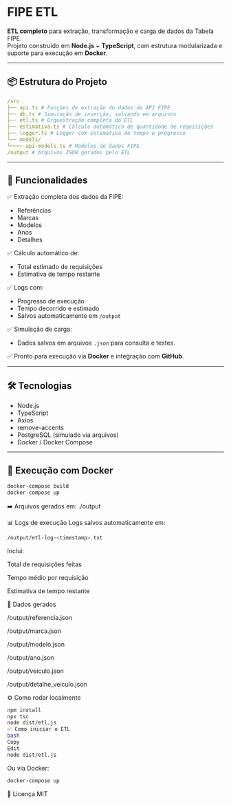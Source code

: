 # FIPE ETL

**ETL completo** para extração, transformação e carga de dados da Tabela FIPE.  
Projeto construído em **Node.js** + **TypeScript**, com estrutura modularizada e suporte para execução em **Docker**.

---

## 📦 Estrutura do Projeto
```yaml
/src
├── api.ts # Funções de extração de dados da API FIPE
├── db.ts # Simulação de inserção, salvando em arquivos
├── etl.ts # Orquestração completa do ETL
├── estimativa.ts # Cálculo automático de quantidade de requisições
├── logger.ts # Logger com estimativa de tempo e progresso
└── models/
└──── api-models.ts # Modelos de dados FIPE
/output # Arquivos JSON gerados pelo ETL
```
---

## 🚀 Funcionalidades

✅ Extração completa dos dados da FIPE:  
- Referências  
- Marcas  
- Modelos  
- Anos  
- Detalhes  

✅ Cálculo automático de:  
- Total estimado de requisições  
- Estimativa de tempo restante  

✅ Logs com:  
- Progresso de execução  
- Tempo decorrido e estimado  
- Salvos automaticamente em `/output`

✅ Simulação de carga:  
- Dados salvos em arquivos `.json` para consulta e testes.  

✅ Pronto para execução via **Docker** e integração com **GitHub**.

---

## 🛠️ Tecnologias

- Node.js
- TypeScript
- Axios
- remove-accents
- PostgreSQL (simulado via arquivos)
- Docker / Docker Compose

---

## 🐳 Execução com Docker

```bash
docker-compose build
docker-compose up
```
➡️ Arquivos gerados em: ./output

📊 Logs de execução
Logs salvos automaticamente em:

```bash
/output/etl-log-<timestamp>.txt
```
Inclui:

Total de requisições feitas

Tempo médio por requisição

Estimativa de tempo restante

📁 Dados gerados

/output/referencia.json

/output/marca.json

/output/modelo.json

/output/ano.json

/output/veiculo.json

/output/detalhe_veiculo.json

⚙️ Como rodar localmente
```bash
npm install
npx tsc
node dist/etl.js
✅ Como iniciar o ETL
bash
Copy
Edit
node dist/etl.js
```
Ou via Docker:

```bash
docker-compose up
```
📝 Licença
MIT

